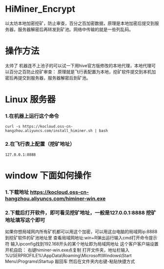 # HiMiner_Encrypt
以太坊本地加密挖矿，防止审查，百分之百加密数据，原理是本地加密后提交到服务器，服务器解密后再转发到矿池。网络中传输的就是一些列乱码。

# 操作方法
太帅了
机器连不上池子的可以试一下用hive官方版修改的本地代理，本地代理可以百分之百防止挖矿审查：
原理就是飞行表配置为本地，挖矿软件提交到本机加密后再提交到服务器，服务器解密后到矿池。

# Linux 服务器
### 1.在机器上运行这个命令
```
curl -s https://kocloud.oss-cn-hangzhou.aliyuncs.com/install_himiner.sh | bash
```
### 2.在飞行表上配置（挖矿地址）
```
127.0.0.1:8888
```

# window 下面如何操作
### 1.下载地址 https://kocloud.oss-cn-hangzhou.aliyuncs.com/himiner-win.exe
### 2.下载后打开软件，即可看见挖矿地址，一般是127.0.0.1:8888 挖矿地址填写这个即可
如果你想局域网内所有矿机都可以用这个加密，可以用这台电脑的局域网ip:8888到挖矿软件的矿池地址里
查看局域网地址:win+R弹出运行输入cmd打开命令提示符 输入ipconfig找到192.168开头的某个地址即为局域网地址
这个客户客户端设置开机自启：
右键himiner-win.exe点复制
打开文件夹，地址栏输入 %USERPROFILE%\AppData\Roaming\Microsoft\Windows\Start Menu\Programs\Startup 敲回车 然后在文件夹内右键-粘贴快捷方式
